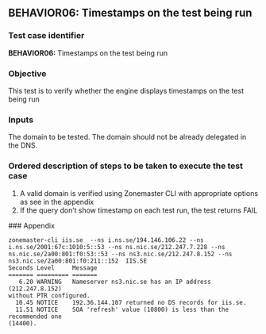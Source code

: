 ## BEHAVIOR06: Timestamps on the test being run 

### Test case identifier

**BEHAVIOR06:** Timestamps on the test being run

### Objective 
This test is to verify whether the engine displays timestamps on the test being
run

### Inputs

The domain to be tested. The domain should not be already delegated in the DNS.

### Ordered description of steps to be taken to execute the test case

1. A valid domain is verified using Zonemaster CLI with appropriate options as
see in the appendix
2. If the query don’t show timestamp on each test run,  the test returns FAIL


### Appendix
```
zonemaster-cli iis.se  --ns i.ns.se/194.146.106.22 --ns
i.ns.se/2001:67c:1010:5::53 --ns ns.nic.se/212.247.7.228 --ns
ns.nic.se/2a00:801:f0:53::53 --ns ns3.nic.se/212.247.8.152 --ns
ns3.nic.se/2a00:801:f0:211::152  IIS.SE
Seconds Level     Message
======= ========= =======
   6.20 WARNING   Nameserver ns3.nic.se has an IP address (212.247.8.152)
without PTR configured.
  10.45 NOTICE    192.36.144.107 returned no DS records for iis.se.
  11.51 NOTICE    SOA 'refresh' value (10800) is less than the recommended one
(14400).

```
